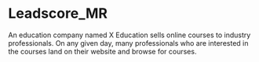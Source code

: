 # Leadscore_MR
An education company named X Education sells online courses to industry professionals. On any given day, many professionals who are interested in the courses land on their website and browse for courses.
